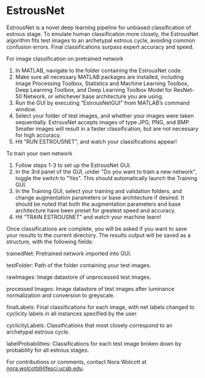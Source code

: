# EstrousNet

EstrousNet is a novel deep learning pipeline for unbiased classification of estrous stage. To emulate human classification more closely, the EstrousNet algorithm fits test images to an archetypal estrous cycle, avoiding common confusion errors. Final classifications surpass expert accuracy and speed.


For image classification on pretrained network
1) In MATLAB, navigate to the folder containing the EstrousNet code.
2) Make sure all necessary MATLAB packages are installed, including Image Processing Toolbox, Statistics and Machine Learning Toolbox, Deep Learning Toolbox, and Deep Learning Toolbox Model for ResNet-50 Network, or whichever base architecture you are using.
3) Run the GUI by executing “EstrousNetGUI” from MATLAB’s command window.
4)  Select your folder of test images, and whether your images were taken sequentially. EstrousNet accepts images of type JPG, PNG, and BMP. Smaller images will result in a faster classification, but are not necessary for high accuracy. 
5)  Hit “RUN ESTROUSNET”, and watch your classifications appear!


To train your own network
1) Follow steps 1-3 to set up the EstrousNet GUI.
2) In the 3rd panel of the GUI, under "Do you want to train a new network", toggle the switch to "Yes". This should automatically launch the Training GUI.
3) In the Training GUI, select your training and validation folders, and change augmentation parameters or base architecture if desired. It should be noted that both the augmentation parameters and base architecture have been preset for greatest speed and accuracy.
4) Hit “TRAIN ESTROUSNET” and watch your machine learn!


Once classifications are complete, you will be asked if you want to save your results to the current directory. 
The results output will be saved as a structure, with the following fields:

trainedNet:          Pretrained network imported into GUI.

testFolder:          Path of the folder containing your test images.

rawImages:           Image datastore of unprocessed test images.

processed Images:    Image datastore of test images after luminance normalization and conversion to greyscale.

finalLabels:         Final classifications for each image, with net labels changed to cyclicity labels in all instances specified by the user.

cyclicityLabels:     Classifications that most closely correspond to an archetypal estrous cycle.

labelProbabilities:  Classifications for each test image broken down by probability for all estrous stages.


For contributions or comments, contact Nora Wolcott at nora.wolcott@lifesci.ucsb.edu.
